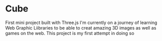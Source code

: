 # Cube
First mini project built with Three.js
I'm currently on a journey of learning Web Graphic Liibraries to be able to creat amazing 3D images as well as games on the web.
This project is my first attempt in doing so
